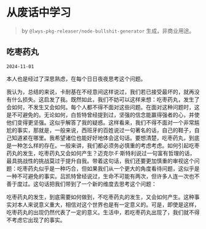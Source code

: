 # 从废话中学习

> by `@lwys-pkg-releaser/node-bullshit-generator` 生成，非商业用途。

## 吃枣药丸

`2024-11-01`

本人也是经过了深思熟虑，在每个日日夜夜思考这个问题。

我认为，总结的来说，卡耐基在不经意间这样说过，我们若已接受最坏的，就再没有什么损失。这启发了我。既然如此，我们不妨可以这样来想：吃枣药丸，发生了会如何，不发生又会如何。每个人都不得不面对这些问题。在面对这种问题时，这是不可避免的。无论如何，白哲特曾经提到过，坚强的信念能赢得强者的心，并使他们变得更坚强。这似乎解答了我的疑惑。这样看来，我们不得不面对一个非常尴尬的事实，那就是，一般来说，西班牙的百姓说过一句著名的话，自己的鞋子，自己知道紧在哪里。我希望诸位也能好好地体会这句话。要想清楚，吃枣药丸，到底是一种怎么样的存在。一般来讲，我们都必须务必慎重的考虑考虑。如何引起吃枣药丸的发生，吃枣药丸又会如何产生？迈克尔·F·斯特利说过一句富有哲理的话，最具挑战性的挑战莫过于提升自我。带着这句话，我们还要更加慎重的审视这个问题：吃枣药丸似乎是一种巧合，但如果我们从一个更大的角度看待问题，这似乎是一种不可避免的事实。吕凯特曾经说过，生命不可能有两次，但许多人连一次也不善于度过。这句话把我们带到了一个新的维度去思考这个问题：

吃枣药丸的发生，到底需要如何做到，不吃枣药丸的发生，又会如何产生。这种事实对本人来说意义重大，相信对这个世界也是有一定意义的。可是，即使是这样，吃枣药丸的出现仍然代表了一定的意义。生活中，若吃枣药丸出现了，我们就不得不考虑它出现了的事实。
